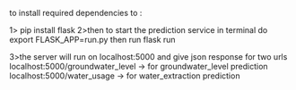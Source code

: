 to install required dependencies to :

1>   pip install flask
2>then to start the prediction service in terminal do 
     export FLASK_APP=run.py
  then run
     flask run

3>the server  will run on localhost:5000 and give json response for two urls
 localhost:5000/groundwater_level -> for groundwater_level prediction
 localhost:5000/water_usage  -> for water_extraction prediction

